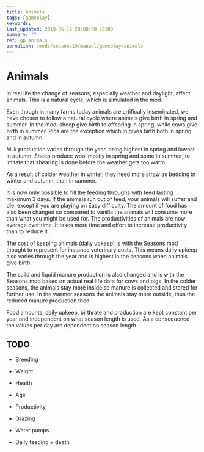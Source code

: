 ```yaml
---
title: Animals
tags: [gameplay]
keywords:
last_updated: 2019-06-16 20:00:00 +0100
summary: ""
ref: gp_animals
permalink: /mods/seasons19/manual/gameplay/animals
---
```


# Animals

In real life the change of seasons, especially weather and daylight, affect animals. This is a natural cycle, which is simulated in the mod.

Even though in many farms today animals are artifically inseminated, we have chosen to follow a natural cycle where animals give birth in spring and summer. In the mod, sheep give birth to offspring in spring, while cows give birth in summer. Pigs are the exception which in gives birth both in spring and in autumn.

Milk production varies through the year, being highest in spring and lowest in autumn. Sheep produce wool mostly in spring and some in summer, to imitate that shearing is done before the weather gets too warm.

As a result of colder weather in winter, they need more straw as bedding in winter and autumn, than in summer.

It is now only possible to fill the feeding throughs with feed lasting maximum 3 days. If the animals run out of feed, your animals will suffer and die, except if you are playing on Easy difficulty. The amount of food has also been changed so compared to vanilla the animals will consume more than what you might be used for. The productivities of animals are now average over time. It takes more time and effort to increase productivity than to reduce it.

The cost of keeping animals (daily upkeep) is with the Seasons mod thought to represent for instance veterinary costs. This means daily upkeep also varies through the year and is highest in the seasons when animals give birth.

The solid and liquid manure production is also changed and is with the Seasons mod based on actual real life data for cows and pigs. In the colder seasons, the animals stay more inside so manure is collected and stored for further use. In the warmer seasons the animals stay more outside, thus the reduced manure production then.

Food amounts, daily upkeep, birthrate and production are kept constant per year and independent on what season length is used. As a consequence the values per day are dependent on season length.




## TODO

- Breeding
- Weight
- Health
- Age
- Productivity

- Grazing
- Water pumps
- Daily feeding + death
